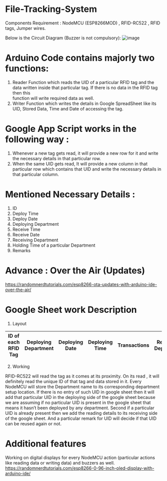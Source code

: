 # File-Tracking-System

Components Requirement : NodeMCU (ESP8266MOD) , RFID-RC522 , RFID tags, Jumper wires.

Below is the Circuit Diagram (Buzzer is not compulsory):
  ![image](https://drive.google.com/uc?export=view&id=1uW2rYJLGlRNlYZ-IXklyP4lxCPuKpk8a)
  
# Arduino Code contains majorly two functions:
   1. Reader Function which reads the UID of a particular RFID tag and the data written inside that particular tag. If there is no data in the RFID tag then this   
      function will write required data as well.
   2. Writer Function which writes the details in Google SpreadSheet like its UID, Stored Data, Time and Date of accessing the tag.

# Google App Script works in the following way : 
   1. Whenever a new tag gets read, it will provide a new row for it and write the necessary details in that particular row.
   2. When the same UID gets read, It will provide a new column in that particular row which contains that UID and write the necessary details in that particular column.


# Mentioned Necessary Details :
   1. ID
   2. Deploy Time
   3. Deploy Date
   4. Deploying Department
   5. Receive Time
   6. Receive Date
   7. Receiving Department
   8. Holding Time of a particular Department
   9. Remarks

# Advance : Over the Air (Updates)

https://randomnerdtutorials.com/esp8266-ota-updates-with-arduino-ide-over-the-air/

# Google Sheet work Description 

  1) Layout
  
| ID of each RFID Tag | Deploying Department | Deploying Date | Deploying Time | Transactions | Receiving Department | Receiving Date | Receiving Time | Holding Time | Status |
|:-------------------:|:--------------------:|:--------------:|:--------------:|:------------:|:--------------------:|:--------------:|:--------------:|:-----------:|:------:|

  2) Working 

RFID-RC522 will read the tag as it comes at its proximity.  On its read , it will definitely read the unique ID of that tag and data stored in it. Every NodeMCU will store the Department name to its corresponding department setup location. 
If there is no entry of such UID in google sheet then it will add that particular UID in the deploying side of the google sheet because we are assuming if no particular UID is present in the google sheet that means it hasn’t been deployed by any department.
Second if a particular UID is already present then we add the reading details to its receiving side of the google sheet. And a particular remark for UID will decide if that UID can be reused again or not.

# Additional features 

Working on digital displays for every NodeMCU action (particular actions like reading data or writing data) and buzzers as well.
https://randomnerdtutorials.com/esp8266-0-96-inch-oled-display-with-arduino-ide/
